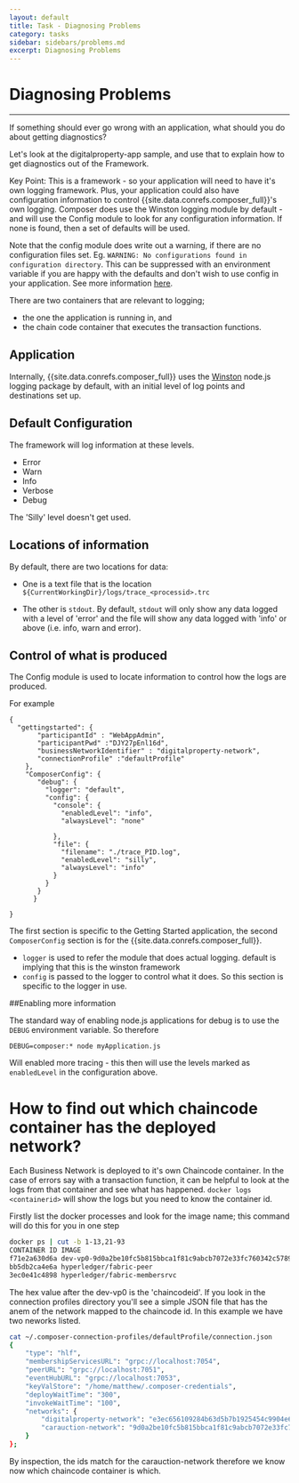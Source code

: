 ```yaml
---
layout: default
title: Task - Diagnosing Problems
category: tasks
sidebar: sidebars/problems.md
excerpt: Diagnosing Problems
---
```


# Diagnosing Problems

---

If something should ever go wrong with an application, what should you do about getting diagnostics?

Let's look at the digitalproperty-app sample, and use that to explain how to get diagnostics out of the Framework.

Key Point: This is a framework - so your application will need to have it's own logging framework. Plus, your application could also have configuration information to control {{site.data.conrefs.composer_full}}'s own logging. Composer does use the Winston logging module by default - and will use the Config module to look for any configuration information. If none is found, then a set of defaults will be used.

Note that the config module does write out a warning, if there are no configuration files set. Eg. `WARNING: No configurations found in configuration directory`. This can be suppressed with an environment variable if you are happy with the defaults and don't wish to use config in your application. See more information [here](https://github.com/lorenwest/node-config/wiki/Environment-Variables#suppress_no_config_warning).

There are two containers that are relevant to logging;

- the one the application is running in, and
- the chain code container that executes the transaction functions.

## Application

Internally, {{site.data.conrefs.composer_full}} uses the [Winston](https://github.com/winstonjs/winston) node.js logging package by default, with an initial level of log points and destinations set up.

## Default Configuration

The framework will log information at these levels.

- Error
- Warn
- Info
- Verbose
- Debug

The 'Silly' level doesn't get used.

## Locations of information

By default, there are two locations for data:

- One is a text file that is the location `${CurrentWorkingDir}/logs/trace_<processid>.trc`

- The other is `stdout`. By default, `stdout` will only show any data logged with a level of 'error' and the file will show any data logged with 'info' or above (i.e. info, warn and error).
## Control of what is produced
The Config module is used to locate information to control how the logs are produced.

For example

```
{
  "gettingstarted": {
       "participantId" : "WebAppAdmin",
       "participantPwd" :"DJY27pEnl16d",
       "businessNetworkIdentifier" : "digitalproperty-network",
       "connectionProfile" :"defaultProfile"
    },
    "ComposerConfig": {
       "debug": {
         "logger": "default",
         "config": {
           "console": {
             "enabledLevel": "info",
             "alwaysLevel": "none"

           },
           "file": {
             "filename": "./trace_PID.log",
             "enabledLevel": "silly",
             "alwaysLevel": "info"
           }
         }
       }
      }

}
```
The first section is specific to the Getting Started application, the second `ComposerConfig` section is for the {{site.data.conrefs.composer_full}}.

- `logger` is used to refer the module that does actual logging. default is implying that this is the winston framework
- `config` is passed to the logger to control what it does.  So this section is specific to the logger in use.

##Enabling more information

The standard way of enabling node.js applications for debug is to use the `DEBUG` environment variable. So therefore

```
DEBUG=composer:* node myApplication.js
```

Will enabled more tracing - this then will use the levels marked as `enabledLevel` in the configuration above.

# How to find out which chaincode container has the deployed network?

Each Business Network is deployed to it's own Chaincode container.  In the case of errors say with a transaction function, it can be helpful to look at the logs from that container and see what has happened. `docker logs <containerid>` will show the logs but you need to know the container id.

Firstly list the docker processes and look for the image name; this command will do this for you in one step

```bash
docker ps | cut -b 1-13,21-93
CONTAINER ID IMAGE                                                                    
f71e2a630d6a dev-vp0-9d0a2be10fc5b815bbca1f81c9abcb7072e33fc760342c5789c5bf9703c429c7
bb5db2ca4e6a hyperledger/fabric-peer                                                  
3ec0e41c4898 hyperledger/fabric-membersrvc     
```

The hex value after the dev-vp0 is the 'chaincodeid'. If you look in the connection profiles directory you'll see a simple JSON file that has the anem of the network mapped to the chaincode id. In this example we have two neworks listed.

```bash
cat ~/.composer-connection-profiles/defaultProfile/connection.json
{
    "type": "hlf",
    "membershipServicesURL": "grpc://localhost:7054",
    "peerURL": "grpc://localhost:7051",
    "eventHubURL": "grpc://localhost:7053",
    "keyValStore": "/home/matthew/.composer-credentials",
    "deployWaitTime": "300",
    "invokeWaitTime": "100",
    "networks": {
        "digitalproperty-network": "e3ec656109284b63d5b7b1925454c9904e6c9c82b2053ed190d2f199e0fb0dad",
        "carauction-network": "9d0a2be10fc5b815bbca1f81c9abcb7072e33fc760342c5789c5bf9703c429c7"
    }
};
```
By inspection, the ids match for the carauction-network therefore we know now which chaincode container is which.
